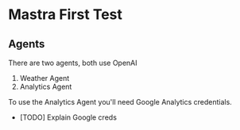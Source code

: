 # Mastra First Test

## Agents

There are two agents, both use OpenAI

1. Weather Agent
2. Analytics Agent

To use the Analytics Agent you'll need Google Analytics credentials.

- [TODO] Explain Google creds
